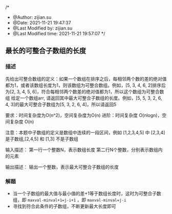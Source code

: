 /*
 * @Author: zijian.su
 * @Date: 2021-11-21 19:47:37 
 * @Last Modified by: zijian.su
 * @Last Modified time: 2021-11-21 19:57:07
 */
## 最长的可整合子数组的长度
### 描述
先给出可整合数组的定义：如果一个数组在排序之后，每相邻两个数的差的绝对值都为1，或者该数组长度为1，则该数组为可整合数组。例如，[5, 3, 4, 6, 2]排序后为[2, 3, 4, 5, 6]，符合每相邻两个数差的绝对值都为1，所以这个数组为可整合数组
给定一个数组arr, 请返回其中最大可整合子数组的长度。例如，[5, 5, 3, 2, 6, 4, 3]的最大可整合子数组为[5, 3, 2, 6, 4]，所以请返回5

要求：时间复杂度为O(n^2)，空间复杂度为O(n)
进阶：时间复杂度 O(nlogn)，空间复杂度 O(n)

注意：本题中子数组的定义是数组中连续的一段区间，例如 [1,2,3,4,5] 中 [2,3,4] 是子数组,[2,4,5] 和 [1,3] 不是子数组

输入描述：
第一行一个整数N，表示数组长度
第二行N个整数，分别表示数组内的元素

输出描述：
输出一个整数，表示最大可整合子数组的长度

### 解题
- 当一个子数组的最大值与最小值的差+1等于数组长度时，这时为可整合子数组，即 `maxval-minval+1=j-i+1` ，即 `maxval-minval=j-i`
- 寻找到符合此条件的子数组，不断更新最大长度即可